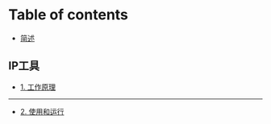 # Table of contents

* [简述](README.md)

## IP工具 <a href="#IP_Tool" id="IP_Tool"></a>

* [1. 工作原理](IP\_Tool/1.-gong-zuo-yuan-li.md)

***

* [2. 使用和运行](2.-shi-yong-he-yun-hang.md)
